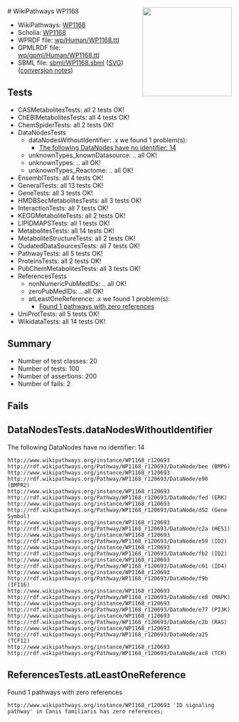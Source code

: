 <img style="float: right; width: 200px" src="../logo.png" />
# WikiPathways WP1168

* WikiPathways: [WP1168](https://identifiers.org/wikipathways:WP1168)
* Scholia: [WP1168](https://scholia.toolforge.org/wikipathways/WP1168)
* WPRDF file: [wp/Human/WP1168.ttl](../wp/Human/WP1168.ttl)
* GPMLRDF file: [wp/gpml/Human/WP1168.ttl](../wp/gpml/Human/WP1168.ttl)
* SBML file: [sbml/WP1168.sbml](../sbml/WP1168.sbml) ([SVG](../sbml/WP1168.svg)) ([conversion notes](../sbml/WP1168.txt))

## Tests
* CASMetabolitesTests: all 2 tests OK!
* ChEBIMetabolitesTests: all 4 tests OK!
* ChemSpiderTests: all 2 tests OK!
* DataNodesTests
    * dataNodesWithoutIdentifier: .x we found 1 problem(s):
        * [The following DataNodes have no identifier: 14](#8792c494)
    * unknownTypes_knownDatasource: .. all OK!
    * unknownTypes: .. all OK!
    * unknownTypes_Reactome: .. all OK!
* EnsemblTests: all 4 tests OK!
* GeneralTests: all 13 tests OK!
* GeneTests: all 3 tests OK!
* HMDBSecMetabolitesTests: all 3 tests OK!
* InteractionTests: all 7 tests OK!
* KEGGMetaboliteTests: all 2 tests OK!
* LIPIDMAPSTests: all 1 tests OK!
* MetabolitesTests: all 14 tests OK!
* MetaboliteStructureTests: all 2 tests OK!
* OudatedDataSourcesTests: all 7 tests OK!
* PathwayTests: all 5 tests OK!
* ProteinsTests: all 2 tests OK!
* PubChemMetabolitesTests: all 3 tests OK!
* ReferencesTests
    * nonNumericPubMedIDs: .. all OK!
    * zeroPubMedIDs: .. all OK!
    * atLeastOneReference: .x we found 1 problem(s):
        * [Found 1 pathways with zero references](#35eb778e)
* UniProtTests: all 5 tests OK!
* WikidataTests: all 14 tests OK!


## Summary

* Number of test classes: 20
* Number of tests: 100
* Number of assertions: 200
* Number of fails: 2

## Fails

<a name="8792c494" />

## DataNodesTests.dataNodesWithoutIdentifier

The following DataNodes have no identifier: 14
```
http://www.wikipathways.org/instance/WP1168_r120693 http://rdf.wikipathways.org/Pathway/WP1168_r120693/DataNode/bee (BMP6)
http://www.wikipathways.org/instance/WP1168_r120693 http://rdf.wikipathways.org/Pathway/WP1168_r120693/DataNode/e90 (BMPR2)
http://www.wikipathways.org/instance/WP1168_r120693 http://rdf.wikipathways.org/Pathway/WP1168_r120693/DataNode/fed (ERK)
http://www.wikipathways.org/instance/WP1168_r120693 http://rdf.wikipathways.org/Pathway/WP1168_r120693/DataNode/d52 (Gene Symbol)
http://www.wikipathways.org/instance/WP1168_r120693 http://rdf.wikipathways.org/Pathway/WP1168_r120693/DataNode/c2a (HES1)
http://www.wikipathways.org/instance/WP1168_r120693 http://rdf.wikipathways.org/Pathway/WP1168_r120693/DataNode/e59 (ID2)
http://www.wikipathways.org/instance/WP1168_r120693 http://rdf.wikipathways.org/Pathway/WP1168_r120693/DataNode/fb2 (ID2)
http://www.wikipathways.org/instance/WP1168_r120693 http://rdf.wikipathways.org/Pathway/WP1168_r120693/DataNode/c01 (ID4)
http://www.wikipathways.org/instance/WP1168_r120693 http://rdf.wikipathways.org/Pathway/WP1168_r120693/DataNode/f9b (IFI16)
http://www.wikipathways.org/instance/WP1168_r120693 http://rdf.wikipathways.org/Pathway/WP1168_r120693/DataNode/ce8 (MAPK)
http://www.wikipathways.org/instance/WP1168_r120693 http://rdf.wikipathways.org/Pathway/WP1168_r120693/DataNode/e77 (PI3K)
http://www.wikipathways.org/instance/WP1168_r120693 http://rdf.wikipathways.org/Pathway/WP1168_r120693/DataNode/c2b (RAS)
http://www.wikipathways.org/instance/WP1168_r120693 http://rdf.wikipathways.org/Pathway/WP1168_r120693/DataNode/a25 (TCF12)
http://www.wikipathways.org/instance/WP1168_r120693 http://rdf.wikipathways.org/Pathway/WP1168_r120693/DataNode/ac8 (TCR)
```

<a name="35eb778e" />

## ReferencesTests.atLeastOneReference

Found 1 pathways with zero references
```
http://www.wikipathways.org/instance/WP1168_r120693 'ID signaling pathway' in Canis familiaris has zero references; 
```

